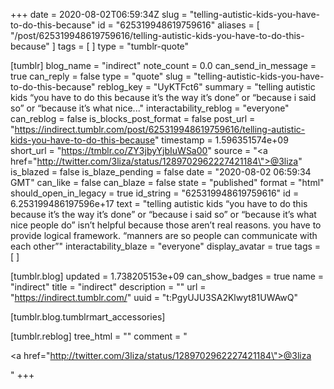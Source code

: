 +++
date = 2020-08-02T06:59:34Z
slug = "telling-autistic-kids-you-have-to-do-this-because"
id = "625319948619759616"
aliases = [ "/post/625319948619759616/telling-autistic-kids-you-have-to-do-this-because" ]
tags = [ ]
type = "tumblr-quote"

[tumblr]
blog_name = "indirect"
note_count = 0.0
can_send_in_message = true
can_reply = false
type = "quote"
slug = "telling-autistic-kids-you-have-to-do-this-because"
reblog_key = "UyKTFct6"
summary = "telling autistic kids “you have to do this because it’s the way it’s done” or “because i said so” or “because it’s what nice..."
interactability_reblog = "everyone"
can_reblog = false
is_blocks_post_format = false
post_url = "https://indirect.tumblr.com/post/625319948619759616/telling-autistic-kids-you-have-to-do-this-because"
timestamp = 1.596351574e+09
short_url = "https://tmblr.co/ZY3jbyYjbIuWSa00"
source = "<a href=\"http://twitter.com/3liza/status/1289702962227421184\">@3liza</a>"
is_blazed = false
is_blaze_pending = false
date = "2020-08-02 06:59:34 GMT"
can_like = false
can_blaze = false
state = "published"
format = "html"
should_open_in_legacy = true
id_string = "625319948619759616"
id = 6.253199486197596e+17
text = "telling autistic kids “you have to do this because it’s the way it’s done” or “because i said so” or “because it’s what nice people do” isn’t helpful because those aren’t real reasons. you have to provide logical framework. “manners are so people can communicate with each other”"
interactability_blaze = "everyone"
display_avatar = true
tags = [ ]

[tumblr.blog]
updated = 1.738205153e+09
can_show_badges = true
name = "indirect"
title = "indirect"
description = ""
url = "https://indirect.tumblr.com/"
uuid = "t:PgyUJU3SA2Klwyt81UWAwQ"

[tumblr.blog.tumblrmart_accessories]

[tumblr.reblog]
tree_html = ""
comment = "<p><a href=\"http://twitter.com/3liza/status/1289702962227421184\">@3liza</a></p>"
+++
